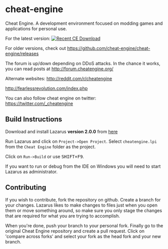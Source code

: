 # cheat-engine
Cheat Engine. A development environment focused on modding games and applications for personal use.


For the latest version:
[![Recent CE Download](./molumen-download-button-1-800px.png)](https://github.com/cheat-engine/cheat-engine/releases/download/6.8.3/CheatEngine683.exe)

For older versions, check out https://github.com/cheat-engine/cheat-engine/releases


The forum is up/down depending on DDoS attacks. In the chance it works, you can read posts at http://forum.cheatengine.org/

Alternate websites:
http://reddit.com/r/cheatengine

http://fearlessrevolution.com/index.php

You can also follow cheat engine on twitter: https://twitter.com/_cheatengine

## Build Instructions

Download and install Lazarus **version 2.0.0** from [here](https://sourceforge.net/projects/lazarus/files/Lazarus%20Windows%2064%20bits/)

Run Lazarus and click on `Project->Open Project`.  Select
`cheatengine.lpi` from the `Cheat Engine` folder as the project.

Click on `Run->Build` or use <kbd>SHIFT+F9</kbd>.

If you want to run or debug from the IDE on Windows you will need to start
Lazarus as administrator.

## Contributing

If you wish to contribute, fork the repository on github.  Create a branch
for your changes.  Lazarus likes to make changes to files just when you open
them or move something around, so make sure you only stage the changes that
are required for what you are trying to accomplish.

When you're done, push your branch to your personal fork.  Finally go to the
original Cheat Engine repository and create a pull request.  Click on
'compare across forks' and select your fork as the head fork and your new
branch.
